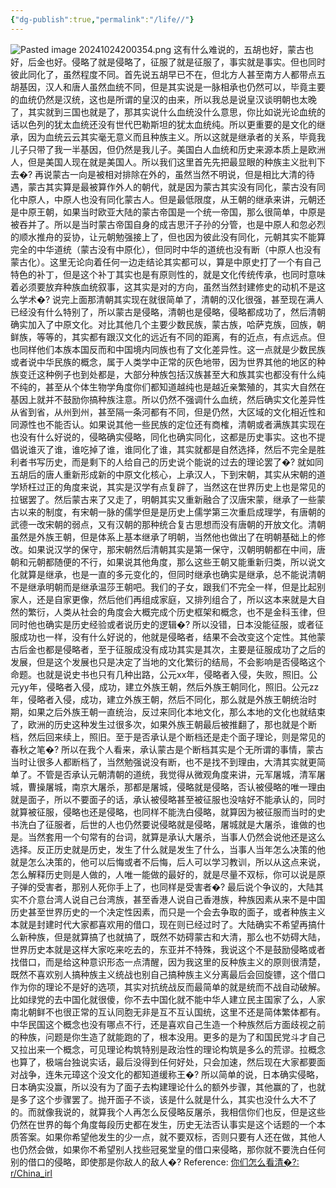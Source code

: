 ```yaml
---
{"dg-publish":true,"permalink":"/life//"}
---
```


![Pasted image 20241024200354.png](/img/user/appendix/Pasted%20image%2020241024200354.png)
这有什么难说的，五胡也好，蒙古也好，后金也好。侵略了就是侵略了，征服了就是征服了，事实就是事实。但也同时彼此同化了，虽然程度不同。首先说五胡早已不在，但北方人甚至南方人都带点五胡基因，汉人和唐人虽然血统不同，但是其实说是一脉相承也仍然可以，毕竟主要的血统仍然是汉统，这也是所谓的皇汉的由来，所以我总是说皇汉谈明朝也太晚了，其实就到三国也就是了，那其实说什么血统没什么意思，你比如说光论血统的话以色列的犹太血统还没有世代巴勒斯坦的犹太血统纯。所以更重要的是文化的继承，因为血统云云其实毫无意义而且种族主义。所以这就是继承者的关系，毕竟我儿子只带了我一半基因，但仍然是我儿子。美国白人血统和历史来源本质上是欧洲人，但是美国人现在就是美国人。所以我们这里首先先把最显眼的种族主义批判下去�?
再说蒙古一向是被相对排除在外的，虽然当然不明说，但是相比大清的待遇，蒙古其实算是最被算作外人的朝代，就是因为蒙古其实没有同化，蒙古没有同化中原人，中原人也没有同化蒙古人。但是最低限度，从王朝的继承来讲，元朝还是中原王朝，如果当时欧亚大陆的蒙古帝国是一个统一帝国，那么很简单，中原是被吞并了。所以是当时蒙古帝国自身的成吉思汗子孙的分管，也是中原人和忽必烈的顺水推舟的妥协，让元朝勉强接上了，但也因为彼此没有同化，元朝其实不能算完全的中华道统（蒙古没有中原化），但同时中华的道统也没有断（中原人也没有蒙古化）。这里无论向着任何一边走结论其实都可以，算是中原史打了一个有自己特色的补丁，但是这个补丁其实也是有原则性的，就是文化传统传承，也同时意味着必须要放弃种族血统叙事，这其实是对的方向，虽然当然封建修史的动机不是这么学术�?
说完上面那清朝其实现在就很简单了，清朝的汉化很强，甚至现在满人已经没有什么特别了，所以蒙古是侵略，清朝也是侵略，侵略都成功了，然后清朝确实加入了中原文化。对比其他几个主要少数民族，蒙古族，哈萨克族，回族，朝鲜族，等等的，其实都有跟汉文化的远近有不同的距离，有的近点，有点远点。但也同样他们本族本国反而和中国境内同族也有了文化差异性。这一点就是少数民族或者说中华民族的概念，属于人类学中正常的灰色地带，因为世界其他的地区的种族变迁这种例子也到处都是，大部分种族包括汉族甚至大和族其实也都没有什么纯不纯的，甚至从个体生物学角度你们都知道越纯也是越近亲繁殖的，其实大自然在基因上就并不鼓励你搞种族注意。所以仍然不强调什么血统，然后确实文化差异性从省到省，从州到州，甚至隔一条河都有不同，但是仍然，大区域的文化相近性和同源性也不能否认。如果说其他一些民族的定位还有商榷，清朝或者满族其实现在也没有什么好说的，侵略确实侵略，同化也确实同化，这都是历史事实。这也不提倡说谁灭了谁，谁吃掉了谁，谁同化了谁，其实就都是自然选择，然后不完全是胜利者书写历史，而是剩下的人给自己的历史说个能说的过去的理论罢了�?
就如同五胡后的唐人重新形成新的中原文化核心，上承汉人，下到宋朝，其实从宋朝的道学矫枉过正的角度来说，其实是汉学有点复辟了，当然这在世界历史上也是常见的拉锯罢了。然后蒙古来了又走了，明朝其实又重新融合了汉唐宋蒙，继承了一些蒙古以来的制度，有宋朝一脉的儒学但是是历史上儒学第三次重启成理学，有唐朝的武德一改宋朝的弱点，又有汉朝的那种统合复古思想而没有唐朝的开放文化。清朝虽然是外族王朝，但是体系上基本继承了明朝，当然他也做出了在明朝基础上的修改。如果说汉学的保守，那宋朝然后清朝其实是第一保守，汉朝明朝都在中间，唐朝和元朝都随便的不行，如果说其他角度，那么这些王朝又能重新归类，所以说文化就算是继承，也是一直的多元变化的，但同时继承也确实是继承，总不能说清朝不是继承明朝而是继承温莎王朝吧。我们的子女，跟我们不完全一样，但是比起别家人，还是自家更像，然后他们再组成家庭，又排列组合了，所以这本来就是大自然的繁衍，人类从社会的角度会大概完成个历史框架和概念，也不是金科玉律，但同时他也确实是历史经验或者说历史的逻辑�?
所以没错，日本没能征服，或者征服成功也一样，没有什么好说的，他就是侵略者，结果不会改变这个定性。其他蒙古后金也都是侵略者，至于征服成没有成功其实是其次，主要是征服成功了之后的发展，但是这个发展也只是决定了当地的文化繁衍的结局，不会影响是否侵略这个命题。也就是说史书也只有几种出路，公元xx年，侵略者入侵，失败，照旧。公元yy年，侵略者入侵，成功，建立外族王朝，然后外族王朝同化，照旧。公元zz年，侵略者入侵，成功，建立外族王朝，然后不同化，那么就是外族王朝统治时期，如果之后外族王朝一直统治，反过来同化本地文化，那么本地的文化也就结束了，欧洲的历史这种发生过很多次，如果外族王朝最后被推翻了，那也就是个断档，然后回来续上，照旧。至于是否承认是个断档还是走个面子理论，则是常见的春秋之笔�?
所以在我个人看来，承认蒙古是个断档其实是个无所谓的事情，蒙古当时让很多人都断档了，当然勉强说没有断，也不是找不到理由，大清其实就更简单了。不管是否承认元朝清朝的道统，我觉得从微观角度来讲，元军屠城，清军屠城，曹操屠城，南京大屠杀，那都是屠城，侵略就是侵略，否认被侵略的唯一理由就是面子，所以不要面子的话，承认被侵略甚至被征服也没啥好不能承认的，同时就算被征服，侵略也还是侵略，也同样不能洗白侵略，就算因为被征服而当时的史书洗白了征服者，后世的人也仍然要说侵略就是侵略，屠城就是大屠杀，谁做的也是。当然套用一个句常有的台词，就算是承认大屠杀，当事人仍然会说他还是这么选择。反正历史就是历史，发生了什么就是发生了什么，当事人当年怎么决策的他就是怎么决策的，他可以后悔或者不后悔，后人可以学习教训，所以从这点来说，怎么解释历史则是人做的，人唯一能做的最好的，就是尽量不双标，你可以说是原子弹的受害者，那别人死你手上了，也同样是受害者�?
最后说个争议的，大陆其实不介意台湾人说自己台湾族，甚至香港人说自己香港族，种族因素从来不是中国历史甚至世界历史的一个决定性因素，而只是一个会去争取的面子，或者种族主义本就是封建时代大家都喜欢用的借口，现在则已经过时了。大陆确实不希望再搞什么新种族，但是就算搞了也就搞了，既然不妨碍蒙古和大清，那么也不妨碍大陆，世界历史本就是这样大家吃来吃去的，东亚并不特殊，我说这个不是鼓励侵略或者找借口，而是给这种意识形态一点清醒，因为我这里的反种族主义的原则很清楚，既然不喜欢别人搞种族主义统战也别自己搞种族主义分离最后会回旋镖，这个借口作为你的理论不是好的选项，其实对抗统战反而最简单的就是统而不战自动破解。比如绿党的去中国化就很傻，你不去中国化就不能中华人建立民主国家了么，人家南北朝鲜不也很正常的互认同胞无非是互不互认国统，这里不还是简体繁体都有。中华民国这个概念也没有哪点不行，还是喜欢自己生造一个种族然后方面歧视之前的种族，问题是你生造了就能跑的了，根本没用。更多的是为了和国民党斗才自己又拉出来一个概念，可见理论构筑特别是政治性的理论构筑是多么的荒谬。拉概念也算了，极端台独说实话，最后没得到任何好处，只会加速，然后现在大家都要面对战争，连朱元璋这个没文化的都知道缓称王�?
所以简单的说，日本确实侵略，日本确实没赢，所以没有为了面子去构建理论什么的额外步骤，其他赢的了，也就是多了这个步骤罢了。抛开面子不谈，该是什么就是什么，其实也没什么大不了的。而就像我说的，就算我个人再怎么反侵略反屠杀，我相信你们也反，但是这些仍然在世界的每个角度每段历史都在发生，历史无法否认事实是这个话题的一个本质答案。如果你希望他发生的少一点，就不要双标，否则只要有人还在做，其他人也仍然会做，如果你不希望别人找些冠冕堂皇的借口来侵略，那你就不要洗白任何别的借口的侵略，即使那是你敌人的敌人�?
Reference: [你们怎么看清�?: r/China_irl](https://www.reddit.com/r/China_irl/comments/1g8i7mv/%E4%BD%A0%E4%BB%AC%E6%80%8E%E4%B9%88%E7%9C%8B%E6%B8%85%E5%8F%B2/)


